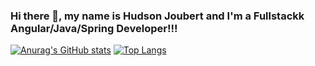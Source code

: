 ### Hi there 👋, my name is Hudson Joubert and I'm a Fullstackk Angular/Java/Spring Developer!!!

[![Anurag's GitHub stats](https://github-readme-stats.vercel.app/api?username=hudjoubert&show_icons=true&theme=tokyonight&hide=stars,contribs&count_private=true)](https://github.com/anuraghazra/github-readme-stats)
[![Top Langs](https://github-readme-stats.vercel.app/api/top-langs/?username=hudjoubert&hide=Objective-C,C++&theme=tokyonight&layout=compact&hide_progress=true)](https://github.com/anuraghazra/github-readme-stats)


<!--
https://emojipedia.org/
https://github.com/anuraghazra/github-readme-stats
https://dev.to/envoy_/150-badges-for-github-pnk

**hudjoubert/hudjoubert** is a ✨ _special_ ✨ repository because its `README.md` (this file) appears on your GitHub profile.

Here are some ideas to get you started:

- 🔭 I’m currently working on ...
- 🌱 I’m currently learning ...
- 👯 I’m looking to collaborate on ...
- 🤔 I’m looking for help with ...
- 💬 Ask me about ...
- 📫 How to reach me: ...
- 😄 Pronouns: ...
- ⚡ Fun fact: ...
-->
